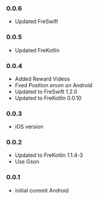 ### 0.0.6
- Updated FreSwift

### 0.0.5
- Updated FreKotlin

### 0.0.4
- Added Reward Videos
- Fxed Position enum on Android
- Updated to FreSwift 1.2.0
- Updated to FreKotlin 0.0.10

### 0.0.3
- iOS version

### 0.0.2
- Updated to FreKotlin 1.1.4-3
- Use Gson

### 0.0.1  
- initial commit Android
